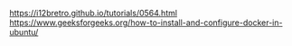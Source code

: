 https://i12bretro.github.io/tutorials/0564.html
https://www.geeksforgeeks.org/how-to-install-and-configure-docker-in-ubuntu/
